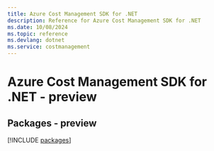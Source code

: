 ```yaml
---
title: Azure Cost Management SDK for .NET
description: Reference for Azure Cost Management SDK for .NET
ms.date: 10/08/2024
ms.topic: reference
ms.devlang: dotnet
ms.service: costmanagement
---
```

# Azure Cost Management SDK for .NET - preview
## Packages - preview
[!INCLUDE [packages](cost-management-index.md)]